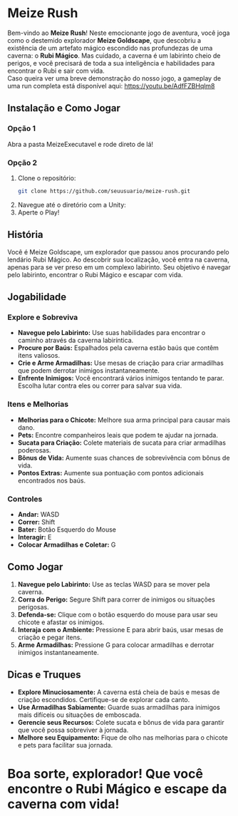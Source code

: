 # Meize Rush

Bem-vindo ao **Meize Rush**! Neste emocionante jogo de aventura, você joga como o destemido explorador **Meize Goldscape**, que descobriu a existência de um artefato mágico escondido nas profundezas de uma caverna: o **Rubi Mágico**. Mas cuidado, a caverna é um labirinto cheio de perigos, e você precisará de toda a sua inteligência e habilidades para encontrar o Rubi e sair com vida.\
Caso queira ver uma breve demonstração do nosso jogo, a gameplay de uma run completa está disponível aqui: https://youtu.be/AdfFZBHqlm8

## Instalação e Como Jogar

### Opção 1

Abra a pasta MeizeExecutavel e rode direto de lá!

### Opção 2
1. Clone o repositório:
   ```sh
   git clone https://github.com/seuusuario/meize-rush.git
2. Navegue até o diretório com a Unity:
3. Aperte o Play!


## História

Você é Meize Goldscape, um explorador que passou anos procurando pelo lendário Rubi Mágico. Ao descobrir sua localização, você entra na caverna, apenas para se ver preso em um complexo labirinto. Seu objetivo é navegar pelo labirinto, encontrar o Rubi Mágico e escapar com vida.

## Jogabilidade

### Explore e Sobreviva

- **Navegue pelo Labirinto:** Use suas habilidades para encontrar o caminho através da caverna labiríntica.
- **Procure por Baús:** Espalhados pela caverna estão baús que contêm itens valiosos.
- **Crie e Arme Armadilhas:** Use mesas de criação para criar armadilhas que podem derrotar inimigos instantaneamente.
- **Enfrente Inimigos:** Você encontrará vários inimigos tentando te parar. Escolha lutar contra eles ou correr para salvar sua vida.

### Itens e Melhorias

- **Melhorias para o Chicote:** Melhore sua arma principal para causar mais dano.
- **Pets:** Encontre companheiros leais que podem te ajudar na jornada.
- **Sucata para Criação:** Colete materiais de sucata para criar armadilhas poderosas.
- **Bônus de Vida:** Aumente suas chances de sobrevivência com bônus de vida.
- **Pontos Extras:** Aumente sua pontuação com pontos adicionais encontrados nos baús.

### Controles

- **Andar:** WASD
- **Correr:** Shift
- **Bater:** Botão Esquerdo do Mouse
- **Interagir:** E
- **Colocar Armadilhas e Coletar:** G

## Como Jogar

1. **Navegue pelo Labirinto:** Use as teclas WASD para se mover pela caverna.
2. **Corra do Perigo:** Segure Shift para correr de inimigos ou situações perigosas.
3. **Defenda-se:** Clique com o botão esquerdo do mouse para usar seu chicote e afastar os inimigos.
4. **Interaja com o Ambiente:** Pressione E para abrir baús, usar mesas de criação e pegar itens.
5. **Arme Armadilhas:** Pressione G para colocar armadilhas e derrotar inimigos instantaneamente.

## Dicas e Truques

- **Explore Minuciosamente:** A caverna está cheia de baús e mesas de criação escondidos. Certifique-se de explorar cada canto.
- **Use Armadilhas Sabiamente:** Guarde suas armadilhas para inimigos mais difíceis ou situações de emboscada.
- **Gerencie seus Recursos:** Colete sucata e bônus de vida para garantir que você possa sobreviver à jornada.
- **Melhore seu Equipamento:** Fique de olho nas melhorias para o chicote e pets para facilitar sua jornada.

# Boa sorte, explorador! Que você encontre o Rubi Mágico e escape da caverna com vida!
